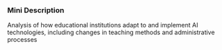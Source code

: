 ### Mini Description

Analysis of how educational institutions adapt to and implement AI technologies, including changes in teaching methods and administrative processes
